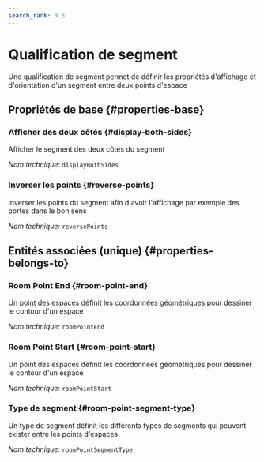 ```yaml
---
search_rank: 0.5
---    
```

# Qualification de segment
<!--- THIS FILE IS GENERATED PLEASE DO NOT EDIT IT DIRECTLY --->

Une qualification de segment permet de définir les propriétés d'affichage et d'orientation d'un segment entre deux points d'espace

<OH code="roomPointSegment"/>






## Propriétés de base {#properties-base}
    
### Afficher des deux côtés {#display-both-sides}

Afficher le segment des deux côtés du segment

*Nom technique:* ```displayBothSides```
<PH code="roomPointSegment:displayBothSides"/>

### Inverser les points {#reverse-points}

Inverser les points du segment afin d'avoir l'affichage par exemple des portes dans le bon sens

*Nom technique:* ```reversePoints```
<PH code="roomPointSegment:reversePoints"/>

    

## Entités associées (unique) {#properties-belongs-to}

###  Room Point End {#room-point-end}

Un point des espaces définit les coordonnées géométriques pour dessiner le contour d'un espace

*Nom technique:* ```roomPointEnd```
<PH code="roomPointSegment:roomPointEnd"/>

###  Room Point Start {#room-point-start}

Un point des espaces définit les coordonnées géométriques pour dessiner le contour d'un espace

*Nom technique:* ```roomPointStart```
<PH code="roomPointSegment:roomPointStart"/>

### Type de segment {#room-point-segment-type}

Un type de segment définit les différents types de segments qui peuvent exister entre les points d'espaces

*Nom technique:* ```roomPointSegmentType```
<PH code="roomPointSegment:roomPointSegmentType"/>





